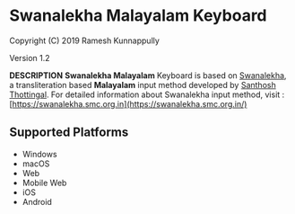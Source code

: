 Swanalekha Malayalam Keyboard
=====================
Copyright (C) 2019 Ramesh Kunnappully

Version 1.2

__DESCRIPTION__
**Swanalekha Malayalam** Keyboard is based on [Swanalekha](https://swanalekha.smc.org.in/), a transliteration based **Malayalam** input method developed by [Santhosh Thottingal](https://thottingal.in). For detailed information about Swanalekha input method, visit : [https://swanalekha.smc.org.in](https://swanalekha.smc.org.in/)

Supported Platforms
-------------------
 * Windows
 * macOS
 * Web
 * Mobile Web
 * iOS
 * Android